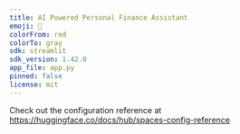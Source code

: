 ```yaml
---
title: AI Powered Personal Finance Assistant
emoji: 🚀
colorFrom: red
colorTo: gray
sdk: streamlit
sdk_version: 1.42.0
app_file: app.py
pinned: false
license: mit
---
```


Check out the configuration reference at https://huggingface.co/docs/hub/spaces-config-reference
